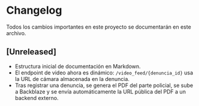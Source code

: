 # Changelog

Todos los cambios importantes en este proyecto se documentarán en este archivo.

## [Unreleased]
- Estructura inicial de documentación en Markdown.
- El endpoint de video ahora es dinámico: `/video_feed/{denuncia_id}` usa la URL de cámara almacenada en la denuncia.
- Tras registrar una denuncia, se genera el PDF del parte policial, se sube a Backblaze y se envía automáticamente la URL pública del PDF a un backend externo. 